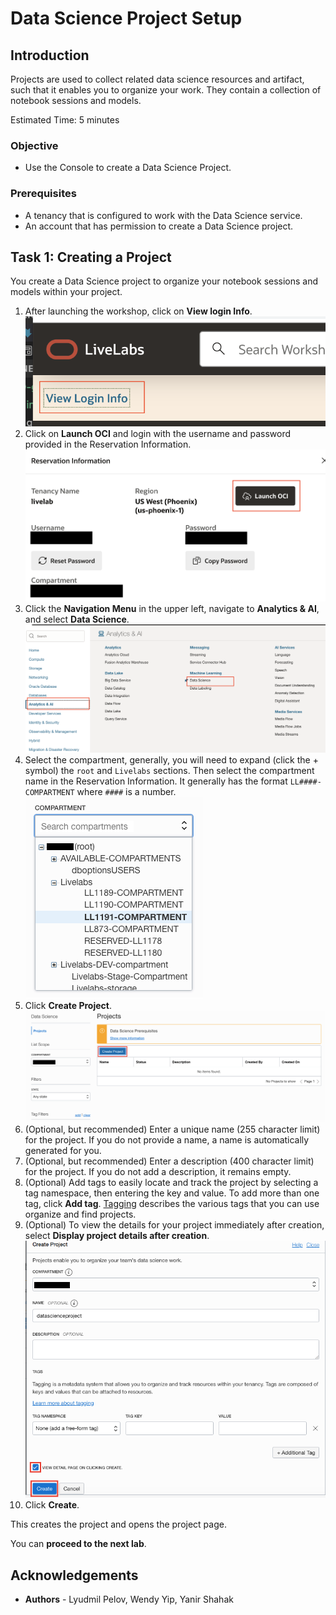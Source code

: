 # Data Science Project Setup

## Introduction

Projects are used to collect related data science resources and artifact, such that it enables you to organize your work. They contain a collection of notebook sessions and models.

Estimated Time: 5 minutes

### Objective

* Use the Console to create a Data Science Project.

### Prerequisites

* A tenancy that is configured to work with the Data Science service.
* An account that has permission to create a Data Science project.

## Task 1: Creating a Project

You create a Data Science project to organize your notebook sessions and models within your project.

1. After launching the workshop, click on **View login Info**.
    ![View login info](images/view-login-info.png)
1. Click on **Launch OCI** and login with the username and password provided in the Reservation Information.
    ![Launch OCI](images/launch-oci.png)
1. Click the **Navigation Menu** in the upper left, navigate to **Analytics & AI**, and select **Data Science**.
    ![Navigation to Data Science](images/analytics-ml-datascience.png " ")
1. Select the compartment, generally, you will need to expand (click the + symbol) the ``root`` and ``Livelabs`` sections. Then select the compartment name in the Reservation Information.  It generally has the format ``LL####-COMPARTMENT`` where ``####`` is a number.
    ![Compartment dropdown](images/compartment-green-button.png)
1. Click **Create Project**.
    ![Create a project](images/create-project.png)
1. (Optional, but recommended) Enter a unique name (255 character limit) for the project. If you do not provide a name, a name is automatically generated for you.
1. (Optional, but recommended) Enter a description (400 character limit) for the project. If you do not add a description, it remains empty.
1. (Optional) Add tags to easily locate and track the project by selecting a tag namespace, then entering the key and value. To add more than one tag, click **Add tag**. [Tagging](https://docs.cloud.oracle.com/iaas/Content/Tagging/Concepts/taggingoverview.htm) describes the various tags that you can use organize and find projects.
1. (Optional) To view the details for your project immediately after creation, select **Display project details after creation**.
    ![Create a project](images/create-project-detail.png)
1. Click **Create**.

This creates the project and opens the project page.

You can **proceed to the next lab**.

## **Acknowledgements**

* **Authors** - Lyudmil Pelov, Wendy Yip, Yanir Shahak
